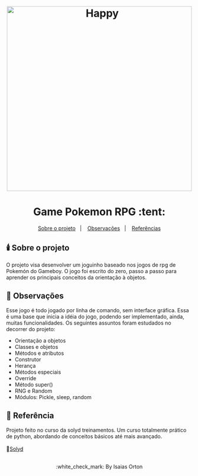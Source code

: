 <h1 align="center">
    <img alt="Happy" title="Happy" src="https://i.ibb.co/vqGFjTb/logo-Pokemon.png" width="500px"/>
</h1>

<h1 align="center">
    Game Pokemon RPG :tent:
</h1>

<p align="center">
  <a href="#candle-sobre-o-projeto">Sobre o projeto</a>&nbsp;&nbsp;&nbsp;|&nbsp;&nbsp;&nbsp;
  <a href="#bookmark_tabs-observações">Observações</a>&nbsp;&nbsp;&nbsp;|&nbsp;&nbsp;&nbsp;
  <a href="#open_file_folder-referência">Referências</a>
</p>

## :candle: Sobre o projeto

O projeto visa desenvolver um joguinho baseado nos jogos de rpg de Pokemón do Gameboy. O jogo foi escrito do zero, passo a passo para aprender os principais conceitos da orientação à objetos.

## :bookmark_tabs: Observações

Esse jogo é todo jogado por linha de comando, sem interface gráfica. Essa é uma base que inicia a idéia do jogo, podendo ser implementado, ainda, muitas funcionalidades.
Os seguintes assuntos foram estudados no decorrer do projeto:
- Orientação a objetos
- Classes e objetos
- Métodos e atributos
- Construtor
- Herança
- Métodos especiais
- Override
- Método super()
- RNG e Random
- Módulos: Pickle, sleep, random

## :open_file_folder: Referência

Projeto feito no curso da solyd treinamentos. Um curso totalmente prático de python, abordando de conceitos básicos até mais avançado. <br><br>
:pushpin:[Solyd](https://solyd.com.br/) <br><br>

<p align="center">:white_check_mark: By Isaias Orton</p>
